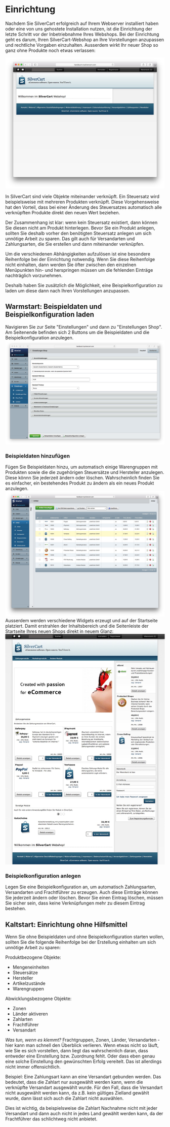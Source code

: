# Einrichtung
Nachdem Sie SilverCart erfolgreich auf Ihrem Webserver installiert haben oder eine von uns gehostete Installation nutzen, ist die Einrichtung der letzte Schritt vor der Inbetriebnahme Ihres Webshops. Bei der Einrichtung geht es darum, Ihren SilverCart-Webshop an Ihre Vorstellungen anzupassen und rechtliche Vorgaben einzuhalten. Ausserdem wirkt Ihr neuer Shop so ganz ohne Produkte noch etwas verlassen:

![Leere Startseite nach der Shopinstallation](_images/einrichtung_startseite_leer.jpg)

In SilverCart sind viele Objekte miteinander verknüpft. Ein Steuersatz wird beispielsweise mit mehreren Produkten verknüpft. Diese Vorgehensweise hat den Vorteil, dass bei einer Änderung des Steuersatzes automatisch alle verknüpften Produkte direkt den neuen Wert beziehen. 

Der Zusammenhang ist klar: wenn kein Steuersatz existiert, dann können Sie diesen nicht am Produkt hinterlegen. 
Bevor Sie ein Produkt anlegen, sollten Sie deshalb vorher den benötigten Steuersatz anlegen um sich unnötige Arbeit zu sparen. 
Das gilt auch für Versandarten und Zahlungsarten, die Sie erstellen und dann miteinander verknüpfen. 

Um die verschiedenen Abhängigkeiten aufzulösen ist eine besondere Reihenfolge bei der Einrichtung notwendig. Wenn Sie diese Reihenfolge nicht einhalten, dann werden Sie öfter zwischen den einzelnen Menüpunkten hin- und herspringen müssen um die fehlenden Einträge nachträglich vorzunehmen.

Deshalb haben Sie zusätzlich die Möglichkeit, eine Beispielkonfiguration zu laden um diese dann nach Ihren Vorstellungen anzupassen. 

## Warmstart: Beispieldaten und Beispielkonfiguration laden
Navigieren Sie zur Seite "Einstellungen" und dann zu "Einstellungen Shop". Am Seitenende befinden sich 2 Buttons um die Beispieldaten und die Beispielkonfiguration anzulegen.
![Beispieldaten und Beispielkonfiguration laden](_images/einrichtung_beispielkonfiguration.png)

### Beispieldaten hinzufügen
Fügen Sie Beispieldaten hinzu, um automatisch einige Warengruppen mit Produkten sowie die die zugehörigen Steuersätze und Hersteller anzulegen. Diese könnn Sie jederzeit ändern oder löschen. Wahrscheinlich finden Sie es einfacher, ein bestehendes Produkt zu ändern als ein neues Produkt anzulegen.
![Automatisch erzeugte Produkte](_images/einrichtung_erzeugte_produkte.jpg)
Ausserdem werden verschiedene Widgets erzeugt und auf der Startseite platziert. Damit erstrahlen der Inhaltsbereich und die Seitenleiste der Startseite Ihres neuen Shops direkt in neuem Glanz:
![Neue Startseite mit Beispieldaten](_images/einrichtung_startseite_voll.jpg)

### Beispielkonfiguration anlegen
Legen Sie eine Beispielkonfiguration an, um automatisch Zahlungsarten, Versandarten und Frachtführer zu erzeugen. Auch diese Einträge können Sie jederzeit ändern oder löschen. Bevor Sie einen Eintrag löschen, müssen Sie sicher sein, dass keine Verknüpfungen mehr zu diesem Eintrag bestehen. 

## Kaltstart: Einrichtung ohne Hilfsmittel
Wenn Sie ohne Beispieldaten und ohne Beispielkonfiguration starten wollen, sollten Sie die folgende Reihenfolge bei der Erstellung einhalten um sich unnötige Arbeit zu sparen:

Produktbezogene Objekte:
- Mengeneinheiten
- Steuersätze
- Hersteller
- Artikelzustände
- Warengruppen

Abwicklungsbezogene Objekte:
- Zonen
- Länder aktiveren
- Zahlarten
- Frachtführer
- Versandart

*Was tun, wenn es klemmt?*
Frachtgruppen, Zonen, Länder, Versandarten - hier kann man schnell den Überblick verlieren. Wenn etwas nicht so läuft, wie Sie es sich vorstellen, dann liegt das wahrscheinlich daran,
dass entweder eine Einstellung bzw. Zuordnung fehlt. Oder dass eben genau eine solche Einstellung den gewünschten Erfolg vereitelt. Das ist allerdings nicht immer offensichtlich.

Beispiel: Eine Zahlungsart kann an eine Versandart gebunden werden. Das bedeutet, dass die Zahlart nur ausgewählt werden kann, wenn die verknüpfte Versandart ausgewählt wurde.
Für den Fall, dass die Versandart nicht ausgewählt werden kann, da z.B. kein gültiges Zielland gewählt wurde, dann lässt sich auch die Zahlart nicht auswählen.

Dies ist wichtig, da beispielsweise die Zahlart Nachnahme nicht mit jeder Versandart und dann auch nicht in jedes Land gewählt werden kann, da der Frachtführer das schlichtweg nicht anbietet.

